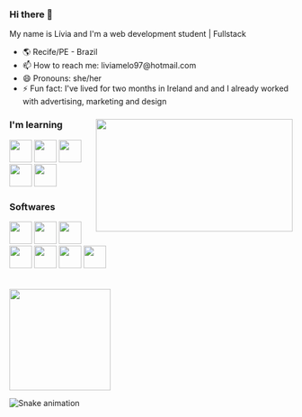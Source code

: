 ### Hi there 👋

My name is Lívia and I'm a web development student | Fullstack

<div>
  <ul>
    <li>🌎 Recife/PE - Brazil</li>
    <li>📫 How to reach me: liviamelo97@hotmail.com</li>
    <li>😄 Pronouns: she/her</li>
    <li>⚡ Fun fact: I've lived for two months in Ireland and and I already worked with advertising, marketing and design</li>
  </ul>
 </div>
 
<!--GIF-->
<div>
<img align="right" src="https://c.tenor.com/HJTXKCtOYwgAAAAC/perfect-popcorn.gif" width="350" height="200"/>
<div>

### I'm learning

<!--HTML-->
<img src="https://cdn.jsdelivr.net/gh/devicons/devicon/icons/html5/html5-plain.svg" width="40" height="40"/>
 
<!--CSS-->
<img src="https://cdn.jsdelivr.net/gh/devicons/devicon/icons/css3/css3-plain.svg" width="40" height="40"/>

<!--jAVASCRIPT-->
<img src="https://cdn.jsdelivr.net/gh/devicons/devicon/icons/javascript/javascript-plain.svg" width="40" height="40"/>

<!--REACT-->
<img src="https://cdn.jsdelivr.net/gh/devicons/devicon/icons/react/react-original.svg" width="40" height="40"/> 
  
<!--NEXT-->
<img src="[https://cdn.jsdelivr.net/gh/devicons/devicon/icons/nextjs/nextjs-original.svg](https://cdn.jsdelivr.net/gh/devicons/devicon@v2.15.1/devicon.min.css)" width="40" height="40"/>
          
          
### Softwares 

<!--PHOTOSHOP-->
<img src="https://cdn.jsdelivr.net/gh/devicons/devicon/icons/photoshop/photoshop-plain.svg" width="40" height="40"/>
          
<!--ILLUSTRATOR-->
<img src="https://cdn.jsdelivr.net/gh/devicons/devicon/icons/illustrator/illustrator-plain.svg" width="40" height="40"/>
 
<!--GIT-->
<img src="https://cdn.jsdelivr.net/gh/devicons/devicon/icons/git/git-original.svg" width="40" height="40"/>
          
<!--ORACLE RESPONSYS-->
<img src="https://cdn.jsdelivr.net/gh/devicons/devicon/icons/oracle/oracle-original.svg" width="40" height="40"/>
          
<!--MARKETING CLOUD SALESFORCE-->
<img src="https://cdn.jsdelivr.net/gh/devicons/devicon/icons/salesforce/salesforce-original.svg" width="40" height="40"/>
 
<!--VSCODE-->
<img src="https://cdn.jsdelivr.net/gh/devicons/devicon/icons/vscode/vscode-original.svg" width="40" height="40"/>
 
 <!--FIGMA-->
<img src="https://cdn.jsdelivr.net/gh/devicons/devicon/icons/figma/figma-original.svg" width="40" height="40"/>
          
 
<br>
<br>
<br>
 
<div>
  <a href="https://github.com/liviamelos">
   <img height="180em" src="https://github-readme-stats.vercel.app/api/top-langs/?username=liviamelos&layout=compact&langs_count=7&theme=dark"></a>
</div>
 
 ![Snake animation](https://github.com/liviamelos/liviamelos/blob/output/github-contribution-grid-snake.svg)




          
